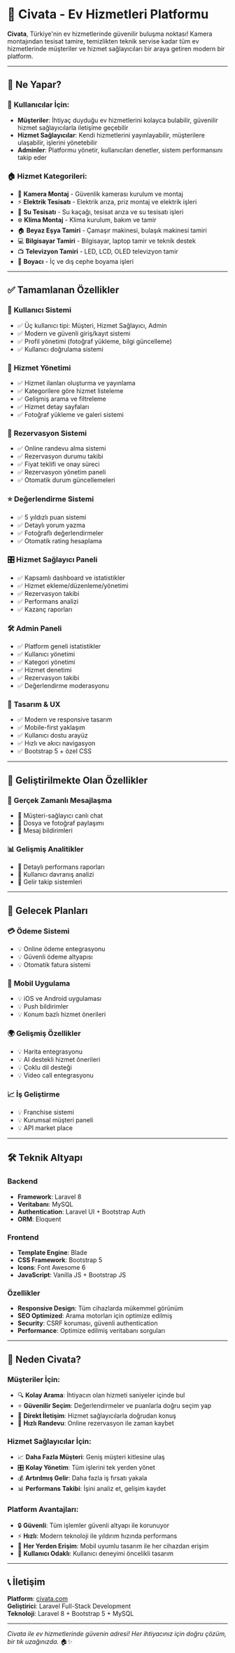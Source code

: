 # 🔧 Civata - Ev Hizmetleri Platformu

**Civata**, Türkiye'nin ev hizmetlerinde güvenilir buluşma noktası! Kamera montajından tesisat tamire, temizlikten teknik servise kadar tüm ev hizmetlerinde müşteriler ve hizmet sağlayıcıları bir araya getiren modern bir platform.

---

## 🚀 Ne Yapar?

### 👥 **Kullanıcılar İçin:**

- **Müşteriler**: İhtiyaç duyduğu ev hizmetlerini kolayca bulabilir, güvenilir hizmet sağlayıcılarla iletişime geçebilir
- **Hizmet Sağlayıcılar**: Kendi hizmetlerini yayınlayabilir, müşterilere ulaşabilir, işlerini yönetebilir
- **Adminler**: Platformu yönetir, kullanıcıları denetler, sistem performansını takip eder

### 🏠 **Hizmet Kategorileri:**

- 🎥 **Kamera Montaj** - Güvenlik kamerası kurulum ve montaj
- ⚡ **Elektrik Tesisatı** - Elektrik arıza, priz montaj ve elektrik işleri
- 🚰 **Su Tesisatı** - Su kaçağı, tesisat arıza ve su tesisatı işleri
- ❄️ **Klima Montaj** - Klima kurulum, bakım ve tamir
- 🏠 **Beyaz Eşya Tamiri** - Çamaşır makinesi, bulaşık makinesi tamiri
- 💻 **Bilgisayar Tamiri** - Bilgisayar, laptop tamir ve teknik destek
- 📺 **Televizyon Tamiri** - LED, LCD, OLED televizyon tamir
- 🎨 **Boyacı** - İç ve dış cephe boyama işleri

---

## ✅ Tamamlanan Özellikler

### 🔐 **Kullanıcı Sistemi**

- ✅ Üç kullanıcı tipi: Müşteri, Hizmet Sağlayıcı, Admin
- ✅ Modern ve güvenli giriş/kayıt sistemi
- ✅ Profil yönetimi (fotoğraf yükleme, bilgi güncelleme)
- ✅ Kullanıcı doğrulama sistemi

### 🏪 **Hizmet Yönetimi**

- ✅ Hizmet ilanları oluşturma ve yayınlama
- ✅ Kategorilere göre hizmet listeleme
- ✅ Gelişmiş arama ve filtreleme
- ✅ Hizmet detay sayfaları
- ✅ Fotoğraf yükleme ve galeri sistemi

### 📅 **Rezervasyon Sistemi**

- ✅ Online randevu alma sistemi
- ✅ Rezervasyon durumu takibi
- ✅ Fiyat teklifi ve onay süreci
- ✅ Rezervasyon yönetim paneli
- ✅ Otomatik durum güncellemeleri

### ⭐ **Değerlendirme Sistemi**

- ✅ 5 yıldızlı puan sistemi
- ✅ Detaylı yorum yazma
- ✅ Fotoğraflı değerlendirmeler
- ✅ Otomatik rating hesaplama

### 🎛️ **Hizmet Sağlayıcı Paneli**

- ✅ Kapsamlı dashboard ve istatistikler
- ✅ Hizmet ekleme/düzenleme/yönetimi
- ✅ Rezervasyon takibi
- ✅ Performans analizi
- ✅ Kazanç raporları

### 🛠️ **Admin Paneli**

- ✅ Platform geneli istatistikler
- ✅ Kullanıcı yönetimi
- ✅ Kategori yönetimi
- ✅ Hizmet denetimi
- ✅ Rezervasyon takibi
- ✅ Değerlendirme moderasyonu

### 🎨 **Tasarım & UX**

- ✅ Modern ve responsive tasarım
- ✅ Mobile-first yaklaşım
- ✅ Kullanıcı dostu arayüz
- ✅ Hızlı ve akıcı navigasyon
- ✅ Bootstrap 5 + özel CSS

---

## 🔄 Geliştirilmekte Olan Özellikler

### 💬 **Gerçek Zamanlı Mesajlaşma**

- 🔄 Müşteri-sağlayıcı canlı chat
- 🔄 Dosya ve fotoğraf paylaşımı
- 🔄 Mesaj bildirimleri

### 📊 **Gelişmiş Analitikler**

- 🔄 Detaylı performans raporları
- 🔄 Kullanıcı davranış analizi
- 🔄 Gelir takip sistemleri

---

## 🎯 Gelecek Planları

### 💳 **Ödeme Sistemi**

- 💡 Online ödeme entegrasyonu
- 💡 Güvenli ödeme altyapısı
- 💡 Otomatik fatura sistemi

### 📱 **Mobil Uygulama**

- 💡 iOS ve Android uygulaması
- 💡 Push bildirimler
- 💡 Konum bazlı hizmet önerileri

### 🌍 **Gelişmiş Özellikler**

- 💡 Harita entegrasyonu
- 💡 AI destekli hizmet önerileri
- 💡 Çoklu dil desteği
- 💡 Video call entegrasyonu

### 📈 **İş Geliştirme**

- 💡 Franchise sistemi
- 💡 Kurumsal müşteri paneli
- 💡 API market place

---

## 🛠️ Teknik Altyapı

### **Backend**

- **Framework**: Laravel 8
- **Veritabanı**: MySQL
- **Authentication**: Laravel UI + Bootstrap Auth
- **ORM**: Eloquent

### **Frontend**

- **Template Engine**: Blade
- **CSS Framework**: Bootstrap 5
- **Icons**: Font Awesome 6
- **JavaScript**: Vanilla JS + Bootstrap JS

### **Özellikler**

- **Responsive Design**: Tüm cihazlarda mükemmel görünüm
- **SEO Optimized**: Arama motorları için optimize edilmiş
- **Security**: CSRF koruması, güvenli authentication
- **Performance**: Optimize edilmiş veritabanı sorguları

---

## 🎉 Neden Civata?

### **Müşteriler İçin:**

- 🔍 **Kolay Arama**: İhtiyacın olan hizmeti saniyeler içinde bul
- ⭐ **Güvenilir Seçim**: Değerlendirmeler ve puanlarla doğru seçim yap
- 💬 **Direkt İletişim**: Hizmet sağlayıcılarla doğrudan konuş
- 📅 **Hızlı Randevu**: Online rezervasyon ile zaman kaybet

### **Hizmet Sağlayıcılar İçin:**

- 📈 **Daha Fazla Müşteri**: Geniş müşteri kitlesine ulaş
- 🎛️ **Kolay Yönetim**: Tüm işlerini tek yerden yönet
- 💰 **Artırılmış Gelir**: Daha fazla iş fırsatı yakala
- 📊 **Performans Takibi**: İşini analiz et, gelişim kaydet

### **Platform Avantajları:**

- 🔒 **Güvenli**: Tüm işlemler güvenli altyapı ile korunuyor
- ⚡ **Hızlı**: Modern teknoloji ile yıldırım hızında performans
- 📱 **Her Yerden Erişim**: Mobil uyumlu tasarım ile her cihazdan erişim
- 🎯 **Kullanıcı Odaklı**: Kullanıcı deneyimi öncelikli tasarım

---

## 📞 İletişim

**Platform**: [civata.com](http://127.0.0.1:8000)  
**Geliştirici**: Laravel Full-Stack Development  
**Teknoloji**: Laravel 8 + Bootstrap 5 + MySQL

---

_Civata ile ev hizmetlerinde güvenin adresi! Her ihtiyacınız için doğru çözüm, bir tık uzağınızda._ 🏠✨
